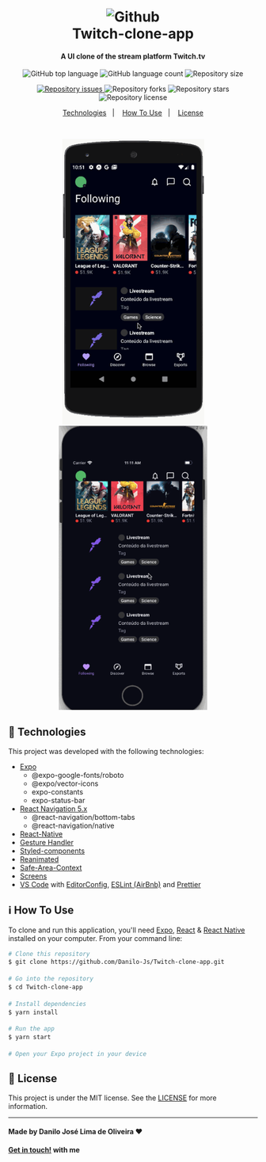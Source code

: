 <h1 align="center">
    <img alt="Github" src="https://cdn0.iconfinder.com/data/icons/social-network-7/50/16-512.png" width="180" height="180"/>
    <br>
    Twitch-clone-app
</h1>

<h4 align="center">
  A UI clone of the stream platform Twitch.tv
</h4>

<p align="center">
  <img alt="GitHub top language" src="https://img.shields.io/github/languages/top/Danilo-Js/Twitch-clone-app">

  <img alt="GitHub language count" src="https://img.shields.io/github/languages/count/Danilo-Js/Twitch-clone-app">
  
  <img alt="Repository size" src="https://img.shields.io/github/repo-size/Danilo-Js/Twitch-clone-app">
</p>

<p align="center">
  <a href="https://img.shields.io/github/issues/Danilo-Js/Twitch-clone-app/issues">
    <img alt="Repository issues" src="https://img.shields.io/github/issues/Danilo-Js/Twitch-clone-app">
  </a>
    
  <img alt="Repository forks" src="https://img.shields.io/github/forks/Danilo-Js/Twitch-clone-app">
  
  <img alt="Repository stars" src="https://img.shields.io/github/stars/Danilo-Js/Twitch-clone-app">
  
  <img alt="Repository license" src="https://img.shields.io/github/license/Danilo-Js/Twitch-clone-app">
</p>

<p align="center" direction="row">
  <a href="#rocket-technologies">Technologies</a>&nbsp;&nbsp;&nbsp;|&nbsp;&nbsp;&nbsp;
  <a href="#information_source-how-to-use">How To Use</a>&nbsp;&nbsp;&nbsp;|&nbsp;&nbsp;&nbsp;
  <a href="#memo-license">License</a>
</p>

</br>

<p align="center">
  <img alt="Android" width="287" src="https://github.com/Danilo-Js/Twitch-clone-app/blob/master/ReadmeGIFS/Android.gif">
  <img alt="iOS" width="300" src="https://github.com/Danilo-Js/Twitch-clone-app/blob/master/ReadmeGIFS/iOS.gif">
</p>


## :rocket: Technologies

This project was developed with the following technologies:

-  [Expo](https://expo.io)
   - @expo-google-fonts/roboto
   - @expo/vector-icons
   - expo-constants
   - expo-status-bar
-  [React Navigation 5.x](https://reactnavigation.org/blog/2020/02/06/react-navigation-5.0/)
    - @react-navigation/bottom-tabs
    - @react-navigation/native
-  [React-Native](https://facebook.github.io/react-native/)
-  [Gesture Handler](https://kmagiera.github.io/react-native-gesture-handler/)
-  [Styled-components](https://www.styled-components.com/)
-  [Reanimated](https://github.com/software-mansion/react-native-reanimated)
-  [Safe-Area-Context](https://github.com/th3rdwave/react-native-safe-area-context)
-  [Screens](https://github.com/software-mansion/react-native-screens)
-  [VS Code][vc] with [EditorConfig][vceditconfig], [ESLint (AirBnb)][vceslint] and [Prettier][vcprettier]

## :information_source: How To Use

To clone and run this application, you'll need [Expo](https://expo.io), [React](https://reactjs.org/docs/getting-started.html) & [React Native](https://reactnative.dev/docs/getting-started) installed on your computer. From your command line:

```bash
# Clone this repository
$ git clone https://github.com/Danilo-Js/Twitch-clone-app.git

# Go into the repository
$ cd Twitch-clone-app

# Install dependencies
$ yarn install

# Run the app
$ yarn start

# Open your Expo project in your device
```

## :memo: License
This project is under the MIT license. See the [LICENSE](https://github.com/Danilo-Js/Twitch-clone-app/blob/master/LICENSE) for more information.

---

#### Made by Danilo José Lima de Oliveira ♥ 
#### [Get in touch!](https://www.linkedin.com/in/danilo-js/) with me 

[vc]: https://code.visualstudio.com/
[vceditconfig]: https://marketplace.visualstudio.com/items?itemName=EditorConfig.EditorConfig
[vceslint]: https://marketplace.visualstudio.com/items?itemName=dbaeumer.vscode-eslint
[vcprettier]: https://marketplace.visualstudio.com/items?itemName=esbenp.prettier-vscode
